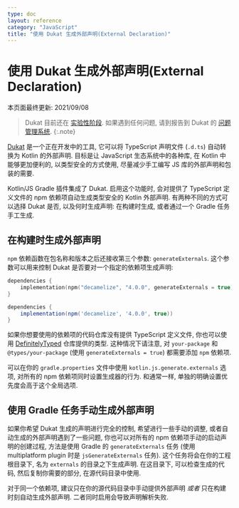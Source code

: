 ```yaml
---
type: doc
layout: reference
category: "JavaScript"
title: "使用 Dukat 生成外部声明(External Declaration)"
---
```


# 使用 Dukat 生成外部声明(External Declaration)

本页面最终更新: 2021/09/08

> Dukat 目前还在 [实验性阶段](/docs/reference_zh/components-stability.html).
> 如果遇到任何问题, 请到报告到 Dukat 的 [问题管理系统](https://github.com/kotlin/dukat/issues).
{:.note}

[Dukat](https://github.com/kotlin/dukat) 是一个正在开发中的工具,
它可以将 TypeScript 声明文件 (`.d.ts`) 自动转换为 Kotlin 的外部声明.
目标是让 JavaScript 生态系统中的各种库, 在 Kotlin 中能够更加便利的, 以类型安全的方式使用,
尽量减少手工编写 JS 库的外部声明和包装的需要.

Kotlin/JS Gradle 插件集成了 Dukat.
启用这个功能时, 会对提供了 TypeScript 定义文件的 npm 依赖项自动生成类型安全的 Kotlin 外部声明.
有两种不同的方式可以选择 Dukat 是否, 以及何时生成声明:
在构建时生成, 或者通过一个 Gradle 任务手工生成.

## 在构建时生成外部声明

`npm` 依赖函数在包名称和版本之后还接收第三个参数: `generateExternals`.
这个参数可以用来控制 Dukat 是否要对一个指定的依赖项生成声明:

<div class="multi-language-sample" data-lang="kotlin">
<div class="sample" markdown="1" theme="idea" mode='kotlin' data-highlight-only>

```kotlin
dependencies {
    implementation(npm("decamelize", "4.0.0", generateExternals = true))
}
```

</div>
</div>

<div class="multi-language-sample" data-lang="groovy">
<div class="sample" markdown="1" theme="idea" mode='groovy'>

```groovy
dependencies {
    implementation(npm('decamelize', '4.0.0', true))
}
```

</div>
</div>

如果你想要使用的依赖项的代码仓库没有提供 TypeScript 定义文件,
你也可以使用 [DefinitelyTyped](https://github.com/DefinitelyTyped/DefinitelyTyped)
仓库提供的类型.
这种情况下请注意, 对 `your-package` 和 `@types/your-package` (使用 `generateExternals = true`)
都需要添加 `npm` 依赖项.

可以在你的 `gradle.properties` 文件中使用 `kotlin.js.generate.externals` 选项, 对所有的 npm 依赖项同时设置生成器的行为.
和通常一样, 单独的明确设置优先度会高于这个全局选项.

## 使用 Gradle 任务手动生成外部声明

如果你希望 Dukat 生成的声明进行完全的控制, 希望进行一些手动的调整, 或者自动生成的外部声明遇到了一些问题,
你也可以对所有的 npm 依赖项手动的启动声明的创建过程, 方法是使用 Gradle 的 `generateExternals` 任务
(使用 multiplatform plugin 时是 `jsGenerateExternals` 任务).
这个任务将会在你的工程根目录下, 名为 `externals` 的目录之下生成声明.
在这目录下, 可以检查生成的代码, 然后复制你需要的部分, 在源代码目录中使用.

对于同一个依赖项, 建议只在你的源代码目录中手动提供外部声明 _或者_ 只在构建时刻自动生成外部声明.
二者同时启用会导致声明解析失败.
